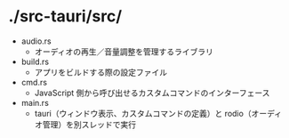 # ./src-tauri/src/

- audio.rs
  - オーディオの再生／音量調整を管理するライブラリ
- build.rs
  - アプリをビルドする際の設定ファイル
- cmd.rs
  - JavaScript 側から呼び出せるカスタムコマンドのインターフェース
- main.rs
  - tauri（ウィンドウ表示、カスタムコマンドの定義）と rodio（オーディオ管理）を別スレッドで実行
